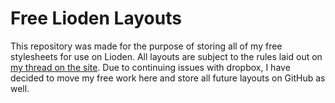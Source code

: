 # Free Lioden Layouts
This repository was made for the purpose of storing all of my free stylesheets for use on Lioden. All layouts are subject to the rules laid out on [my thread on the site](https://www.lioden.com/topic.php?id=304429491963). Due to continuing issues with dropbox, I have decided to move my free work here and store all future layouts on GitHub as well.
